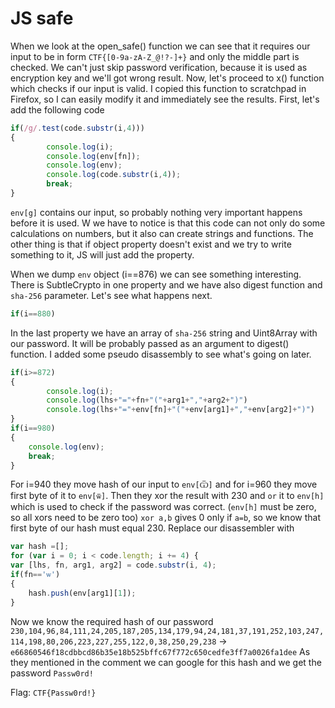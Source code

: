 # JS safe

When we look at the open_safe() function we can see that it requires our input to be in form `CTF{[0-9a-zA-Z_@!?-]+}` and only the middle part is checked.
We can't just skip password verification, because it is used as encryption key and we'll got wrong result.
Now, let's proceed to x() function which checks if our input is valid.
I copied this function to scratchpad in Firefox, so I can easily modify it and immediately see the results.
First, let's add the following code
```js
if(/g/.test(code.substr(i,4)))
{
		console.log(i);
		console.log(env[fn]);
		console.log(env);
		console.log(code.substr(i,4));
		break;
}
```
`env[g]` contains our input, so probably nothing very important happens before it is used.
W we have to notice is that this code can not only do some calculations on numbers, but it also can create strings and functions.
The other thing is that if object property doesn't exist and we try to write something to it, JS will just add the property.

When we dump `env` object (i==876) we can see something interesting.
There is SubtleCrypto in one property and we have also digest function and `sha-256` parameter. Let's see what happens next.
```js
if(i==880)
```
In the last property we have an array of `sha-256` string and Uint8Array with our password.
It will be probably passed as an argument to digest() function.
I added some pseudo disassembly to see what's going on later.
```js
if(i>=872)
{
		console.log(i);
		console.log(lhs+"="+fn+"("+arg1+","+arg2+")")
		console.log(lhs+"="+env[fn]+"("+env[arg1]+","+env[arg2]+")")
}
if(i==980)
{
	console.log(env);
	break;
}
```
For i=940 they move hash of our input to `env[Ѿ]` and for i=960 they move first byte of it to `env[ѿ]`. Then they xor the result with 230 and `or` it to `env[h]` which is used to check if the password was correct. (`env[h]` must be zero, so all xors need to be zero too)
`xor a,b` gives 0 only if `a=b`, so we know that first byte of our hash must equal 230.
Replace our disassembler with
```js
var hash =[];
for (var i = 0; i < code.length; i += 4) {
var [lhs, fn, arg1, arg2] = code.substr(i, 4);
if(fn=='ѡ')
{
	hash.push(env[arg1][1]);
}
```
Now we know the required hash of our password ` 230,104,96,84,111,24,205,187,205,134,179,94,24,181,37,191,252,103,247,114,198,80,206,223,227,255,122,0,38,250,29,238` -> `e66860546f18cdbbcd86b35e18b525bffc67f772c650cedfe3ff7a0026fa1dee`
As they mentioned in the comment we can google for this hash and we get the password `Passw0rd!`

Flag: `CTF{Passw0rd!}`
